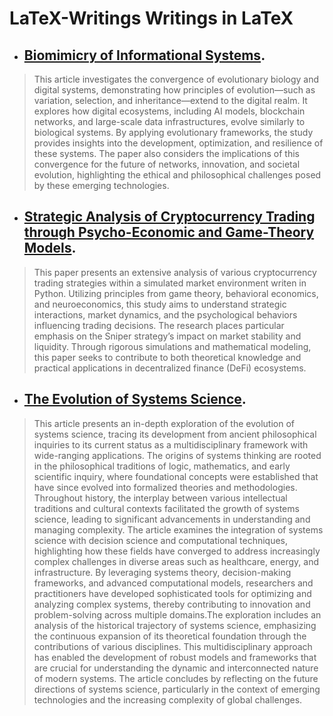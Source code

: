 # LaTeX-Writings Writings in LaTeX

- ## [Biomimicry of Informational Systems](https://github.com/iamcapote/LaTeX-Writings/tree/main/Drafts/Biomimicry%20of%20Informational%20Systems_%20Evolutionary%20Principles%20in%20Digital%20Ecosystem).
> This article investigates the convergence of evolutionary biology and digital systems, demonstrating how principles of evolution—such as variation, selection, and inheritance—extend to the digital realm. It explores how digital ecosystems, including AI models, blockchain networks, and large-scale data infrastructures, evolve similarly to biological systems. By applying evolutionary frameworks, the study provides insights into the development, optimization, and resilience of these systems. The paper also considers the implications of this convergence for the future of networks, innovation, and societal evolution, highlighting the ethical and philosophical challenges posed by these emerging technologies.

- ## [Strategic Analysis of Cryptocurrency Trading through Psycho-Economic and Game-Theory Models](https://github.com/iamcapote/LaTeX-Writings/blob/main/Drafts/Strategic%20Analysis%20of%20Cryptocurrency%20Trading%20through%20Psycho-Economic%20and%20Game-Theory%20Models/Strategic%20Analysis%20of%20Cryptocurrency%20Trading%20through%20Psycho-Economic%20and%20Game-Theory%20Models.pdf). 
> This paper presents an extensive analysis of various cryptocurrency trading strategies within a simulated market environment writen in Python. Utilizing principles from game theory, behavioral economics, and neuroeconomics, this study aims to understand strategic interactions, market dynamics, and the psychological behaviors influencing trading decisions. The research places particular emphasis on the Sniper strategy’s impact on market stability and liquidity. Through rigorous simulations and mathematical modeling, this paper seeks to contribute to both theoretical knowledge and practical applications in decentralized finance (DeFi) ecosystems.

- ## [The Evolution of Systems Science](https://github.com/iamcapote/LaTeX-Writings/blob/main/Drafts/SystemsEvo/Systems_Evo.pdf).
>  This article presents an in-depth exploration of the evolution of systems science, tracing its development from ancient philosophical inquiries to its current status as a multidisciplinary framework with wide-ranging applications. The origins of systems thinking are rooted in the philosophical traditions of logic, mathematics, and early scientific inquiry, where foundational concepts were established that have since evolved into formalized theories and methodologies. Throughout history, the interplay between various intellectual traditions and cultural contexts facilitated the growth of systems science, leading to significant advancements in understanding and managing complexity. The article examines the integration of systems science with decision science and computational techniques, highlighting how these fields have converged to address increasingly complex challenges in diverse areas such as healthcare, energy, and infrastructure. By leveraging systems theory, decision-making frameworks, and advanced computational models, researchers and practitioners have developed sophisticated tools for optimizing and analyzing complex systems, thereby contributing to innovation and problem-solving across multiple domains.The exploration includes an analysis of the historical trajectory of systems science, emphasizing the continuous expansion of its theoretical foundation through the contributions of various disciplines. This multidisciplinary approach has enabled the development of robust models and frameworks that are crucial for understanding the dynamic and interconnected nature of modern systems. The article concludes by reflecting on the future directions of systems science, particularly in the context of emerging technologies and the increasing complexity of global challenges.

